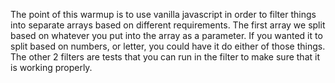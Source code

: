 The point of this warmup is to use vanilla javascript in order to filter things into separate arrays based on different requirements. The first array we split based on  whatever you put into the array as a parameter. If you wanted it to split based on numbers, or letter, you could have it do either of those things. The other 2 filters are tests that you can run in the filter to make sure that it is working properly.

